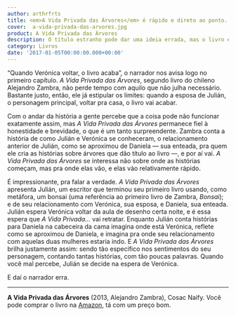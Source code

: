 ```yaml
---
author: arthrfrts
title: <em>A Vida Privada das Árvores</em> é rápido e direto ao ponto.
cover:  a-vida-privada-das-arvores.jpg
product: A Vida Privada das Árvores
description: O título estranho pode dar uma ideia errada, mas o livro é uma delicada história de expectativas.
category: Livros
date: '2017-01-05T00:00:00.000+00:00'
---
```


“Quando Verónica voltar, o livro acaba”, o narrador nos avisa logo no primeiro capítulo. _A Vida Privada das Árvores_, segundo livro do chileno Alejandro Zambra, não perde tempo com aquilo que não julha necessário. Bastante justo, então, ele já estipular os limites: quando a esposa de Julián, o personagem principal, voltar pra casa, o livro vai acabar.

Com o andar da história a gente percebe que a coisa pode não funcionar exatamente assim, mas _A Vida Privada das Árvores_ permanece fiel à honestidade e brevidade, o que é um tanto surpreendente. Zambra conta a história de como Julián e Verónica se conheceram, o relacionamento anterior de Julián, como se aproximou de Daniela — sua enteada, pra quem ele cria as histórias sobre árvores que dão título ao livro —, e por aí vai. _A Vida Privada das Árvores_ se interessa não sobre onde as histórias começam, mas pra onde elas vão, e elas vào relativamente rápido.

É impressionante, pra falar a verdade. _A Vida Privada das Árvores_ apresenta Julián, um escritor que terminou seu primeiro livro usando, como metáfora, um bonsai (uma referência ao primeiro livro de Zambra, _Bonsai_); e de seu relacionamento com Verónica, sua esposa, e Daniela, sua enteada. Julián espera Verónica voltar da aula de desenho certa noite, e é essa espera que _A Vida Privada…_ vai retratar. Enquanto Julián conta histórias para Daniela na cabeceira da cama imagina onde está Verónica, reflete como se aproximou de Daniela, e imagina pra onde seu relacionamento com aquelas duas mulheres estaria indo. E _A Vida Privada das Árvores_ brilha justamente assim: sendo tão específico nos sentimentos do seu personagem, contando tantas histórias, com tão poucas palavras. Quando você mal percebe, Julián se decide na espera de Verónica.

E daí o narrador erra.

---

**A Vida Privada das Árvores** (2013, Alejandro Zambra), Cosac Naify. Você pode comprar o livro na [Amazon](https://www.amazon.com.br/dp/8540503050/ref=asc_df_85405030504726535?smid=A1ZZFT5FULY4LN&tag=goog0ef-20&linkCode=asn&creative=380341&creativeASIN=8540503050), tá com um preço bom.
